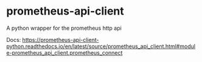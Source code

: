 # prometheus-api-client

A python wrapper for the prometheus http api

Docs: https://prometheus-api-client-python.readthedocs.io/en/latest/source/prometheus_api_client.html#module-prometheus_api_client.prometheus_connect
